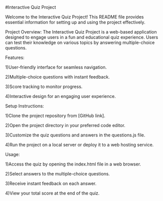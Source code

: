 #Interactive Quiz Project

Welcome to the Interactive Quiz Project! This README file provides essential information for setting up and using the project effectively.

Project Overview:
The Interactive Quiz Project is a web-based application designed to engage users in a fun and educational quiz experience. Users can test their knowledge on various topics by answering multiple-choice questions.

Features:

1)User-friendly interface for seamless navigation.

2)Multiple-choice questions with instant feedback.

3)Score tracking to monitor progress.

4)Interactive design for an engaging user experience.

Setup Instructions:

1)Clone the project repository from [GitHub link].

2)Open the project directory in your preferred code editor.

3)Customize the quiz questions and answers in the questions.js file.

4)Run the project on a local server or deploy it to a web hosting service.

Usage:

1)Access the quiz by opening the index.html file in a web browser.

2)Select answers to the multiple-choice questions.

3)Receive instant feedback on each answer.

4)View your total score at the end of the quiz.
